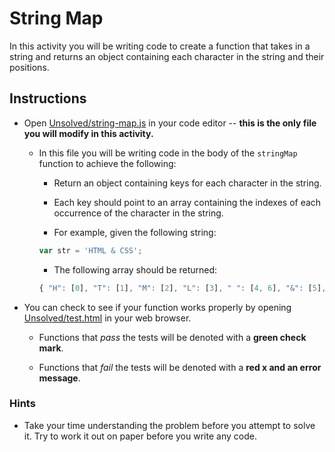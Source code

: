 # String Map

In this activity you will be writing code to create a function that takes in a string and returns an object containing each character in the string and their positions.

## Instructions

- Open [Unsolved/string-map.js](Unsolved/string-map.js) in your code editor -- **this is the only file you will modify in this activity.**

  - In this file you will be writing code in the body of the `stringMap` function to achieve the following:

    - Return an object containing keys for each character in the string.

    - Each key should point to an array containing the indexes of each occurrence of the character in the string.

    - For example, given the following string:

    ```js
    var str = 'HTML & CSS';
    ```

    - The following array should be returned:

    ```js
    { "H": [0], "T": [1], "M": [2], "L": [3], " ": [4, 6], "&": [5], "C": [7], "S": [8, 9] }
    ```

- You can check to see if your function works properly by opening [Unsolved/test.html](Unsolved/test.html) in your web browser.

  - Functions that _pass_ the tests will be denoted with a **green check mark**.

  - Functions that _fail_ the tests will be denoted with a **red x and an error message**.

### Hints

- Take your time understanding the problem before you attempt to solve it. Try to work it out on paper before you write any code.
